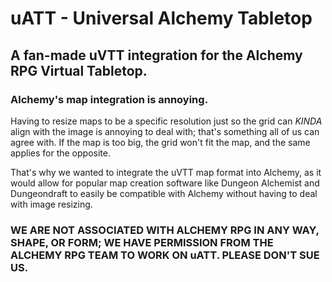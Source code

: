 # uATT - Universal Alchemy Tabletop
## A fan-made uVTT integration for the Alchemy RPG Virtual Tabletop.
### Alchemy's map integration is annoying.
Having to resize maps to be a specific resolution just so the grid can *KINDA* align with the image is annoying to deal with; that's something all of us can agree with. If the map is too big, the grid won't fit the map, and the same applies for the opposite.

That's why we wanted to integrate the uVTT map format into Alchemy, as it would allow for popular map creation software like Dungeon Alchemist and Dungeondraft to easily be compatible with Alchemy without having to deal with image resizing.

### WE ARE NOT ASSOCIATED WITH ALCHEMY RPG IN ANY WAY, SHAPE, OR FORM; WE HAVE PERMISSION FROM THE ALCHEMY RPG TEAM TO WORK ON uATT. PLEASE DON'T SUE US.
